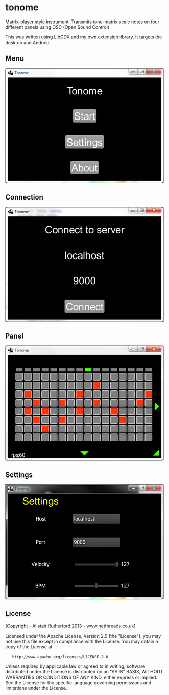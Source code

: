 tonome
======

Matrix-player style instrument. Transmits tone-matrix scale notes on four different panels using OSC (Open Sound Control)

This was written using LibGDX and my own extension library. It targets the desktop and Android.

Menu
-----
![Menu](https://github.com/alistairrutherford/images/raw/master/tonome0.png)

Connection
-----------
![Menu](https://github.com/alistairrutherford/images/raw/master/tonome3.png)

Panel
-----
![Menu](https://github.com/alistairrutherford/images/raw/master/tonome1.png)

Settings  
--------
![Menu](https://github.com/alistairrutherford/images/raw/master/tonome2.png)


License
--------
[Copyright - Alistair Rutherford 2013 - www.netthreads.co.uk]

Licensed under the Apache License, Version 2.0 (the "License");
   you may not use this file except in compliance with the License.
   You may obtain a copy of the License at

       http://www.apache.org/licenses/LICENSE-2.0

   Unless required by applicable law or agreed to in writing, software
   distributed under the License is distributed on an "AS IS" BASIS,
   WITHOUT WARRANTIES OR CONDITIONS OF ANY KIND, either express or implied.
   See the License for the specific language governing permissions and
   limitations under the License.
